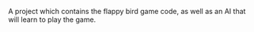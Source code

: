 A project which contains the flappy bird game code, as well as an AI that will learn to play the game.